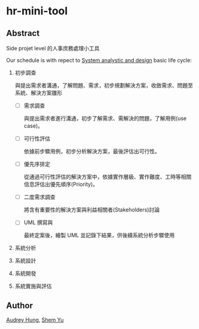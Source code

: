 # hr-mini-tool

## Abstract

Side projet level 的人事庶務處理小工具

Our schedule is with repect to [System analystic and design](http://web.nchu.edu.tw/~jlu/classes/sa.shtml) basic life cycle:

1. 初步調查

    與提出需求者溝通，了解問題、需求，初步規劃解決方案，收斂需求、問題至系統、解決方案雛形

   - [ ] 需求調查

        與提出需求者進行溝通，初步了解需求、需解決的問題，了解用例(use case)。

   - [ ] 可行性評估

        依據前步驟用例，初步分析解決方案，最後評估出可行性。

   - [ ] 優先序排定

        從通過可行性評估的解決方案中，依據實作層級、實作難度、工時等相關信息評估出優先順序(Priority)。

   - [ ] 二度需求調查

        將含有重要性的解決方案與利益相關者(Stakeholders)討論

   - [ ] UML 撰寫與

        最終定案後，繪製 UML 並記錄下結果，供後續系統分析步驟使用

2. 系統分析
3. 系統設計
4. 系統開發
5. 系統實施與評估

## Author

[Audrey Hung](), [Shem Yu](https://github.com/ShemYu)
